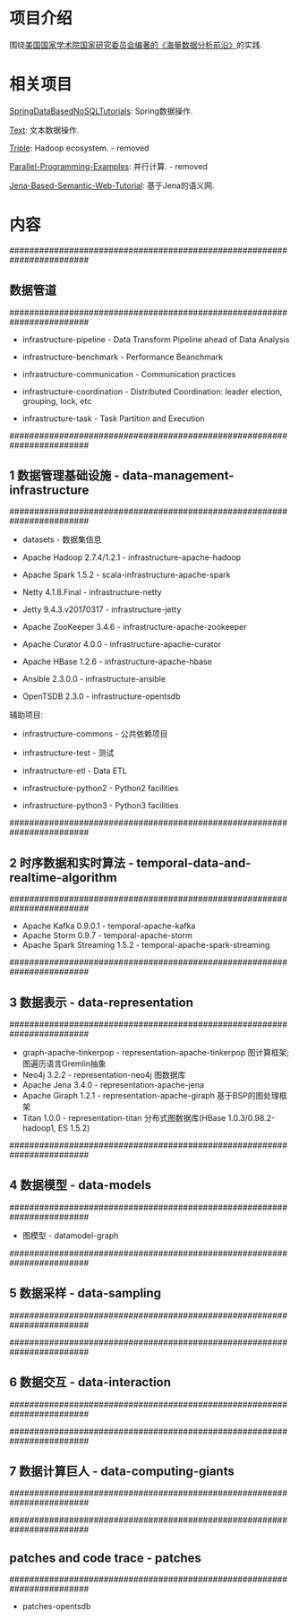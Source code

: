 # 项目介绍

围绕[美国国家学术院国家研究委员会编著的《海量数据分析前沿》](https://www.amazon.cn/gp/product/B00X52U9P6/ref=oh_aui_detailpage_o09_s00?ie=UTF8&psc=1)的实践.


# 相关项目

[SpringDataBasedNoSQLTutorials](https://github.com/zhoujiagen/SpringDataBasedNoSQLTutorials): Spring数据操作.


[Text](https://github.com/zhoujiagen/Text): 文本数据操作.


[Triple](https://github.com/zhoujiagen/Triple): Hadoop ecosystem. - removed


[Parallel-Programming-Examples](https://github.com/zhoujiagen/Parallel-Programming-Examples): 并行计算. - removed


[Jena-Based-Semantic-Web-Tutorial](https://github.com/zhoujiagen/Jena-Based-Semantic-Web-Tutorial): 基于Jena的语义网.


# 内容


########################################################################
## 数据管道
########################################################################

+ infrastructure-pipeline - Data Transform Pipeline ahead of Data Analysis

+ infrastructure-benchmark - Performance Beanchmark
+ infrastructure-communication - Communication practices
+ infrastructure-coordination - Distributed Coordination: leader election, grouping, lock, etc
+ infrastructure-task - Task Partition and Execution


########################################################################
## 1 数据管理基础设施 - data-management-infrastructure
########################################################################

+ datasets - 数据集信息

+ Apache Hadoop 2.7.4/1.2.1 - infrastructure-apache-hadoop
+ Apache Spark 1.5.2 - scala-infrastructure-apache-spark
+ Netty 4.1.8.Final - infrastructure-netty
+ Jetty 9.4.3.v20170317 - infrastructure-jetty
+ Apache ZooKeeper 3.4.6 - infrastructure-apache-zookeeper
+ Apache Curator 4.0.0 - infrastructure-apache-curator
+ Apache HBase 1.2.6 - infrastructure-apache-hbase
+ Ansible 2.3.0.0 - infrastructure-ansible
+ OpenTSDB 2.3.0 - infrastructure-opentsdb

辅助项目:

+ infrastructure-commons - 公共依赖项目
+ infrastructure-test - 测试

+ infrastructure-etl - Data ETL

+ infrastructure-python2 - Python2 facilities
+ infrastructure-python3 - Python3 facilities

########################################################################
## 2 时序数据和实时算法 - temporal-data-and-realtime-algorithm
########################################################################

+ Apache Kafka 0.9.0.1 - temporal-apache-kafka
+ Apache Storm 0.9.7 - temporal-apache-storm
+ Apache Spark Streaming 1.5.2 - temporal-apache-spark-streaming

########################################################################
## 3 数据表示 - data-representation
########################################################################

+ graph-apache-tinkerpop - representation-apache-tinkerpop 图计算框架; 图遍历语言Gremlin抽象
+ Neo4j 3.2.2 - representation-neo4j 图数据库
+ Apache Jena 3.4.0 - representation-apache-jena
+ Apache Giraph 1.2.1 - representation-apache-giraph 基于BSP的图处理框架
+ Titan 1.0.0 - representation-titan 分布式图数据库(HBase 1.0.3/0.98.2-hadoop1, ES 1.5.2)

########################################################################
## 4 数据模型 - data-models
########################################################################

+ 图模型 - datamodel-graph

########################################################################
## 5 数据采样 - data-sampling
########################################################################


########################################################################
## 6 数据交互 - data-interaction
########################################################################


########################################################################
## 7 数据计算巨人 - data-computing-giants
########################################################################

########################################################################
## patches and code trace - patches
########################################################################

+ patches-opentsdb
